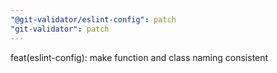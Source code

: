 ```yaml
---
"@git-validator/eslint-config": patch
"git-validator": patch
---
```


feat(eslint-config): make function and class naming consistent
